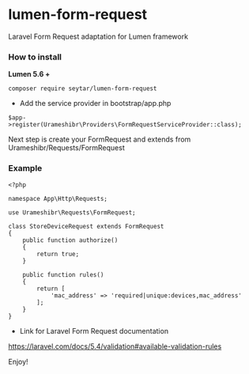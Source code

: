# lumen-form-request
Laravel Form Request adaptation for Lumen framework

### How to install

**Lumen 5.6 +**

```
composer require seytar/lumen-form-request
```

* Add the service provider in bootstrap/app.php

```
$app->register(Urameshibr\Providers\FormRequestServiceProvider::class);
```

Next step is create your FormRequest and extends from Urameshibr/Requests/FormRequest
### Example

```
<?php

namespace App\Http\Requests;

use Urameshibr\Requests\FormRequest;

class StoreDeviceRequest extends FormRequest
{
	public function authorize()
	{
		return true;
	}

	public function rules()
	{
		return [
			'mac_address' => 'required|unique:devices,mac_address'
		];
	}
}
```

* Link for Laravel Form Request documentation

https://laravel.com/docs/5.4/validation#available-validation-rules

Enjoy!
